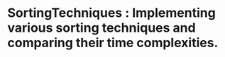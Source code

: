 # SortingTechniques : Implementing various sorting techniques and comparing their time complexities.
